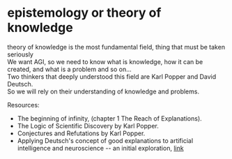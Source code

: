 # epistemology or theory of knowledge  

theory of knowledge is the most fundamental field, thing that must be taken seriously  
We want AGI, so we need to know what is knowledge, how it can be created, and what is a problem and so on...  
Two thinkers that deeply understood this field are Karl Popper and David Deutsch.  
So we will rely on their understanding of knowledge and problems.

Resources:

- The beginning of infinity, (chapter 1 The Reach of Explanations).
- The Logic of Scientific Discovery by Karl Popper.
- Conjectures and Refutations by Karl Popper.
- Applying Deutsch's concept of good explanations to artificial intelligence and neuroscience -- an initial exploration, [link](https://arxiv.org/abs/2012.09318)
<br/>
